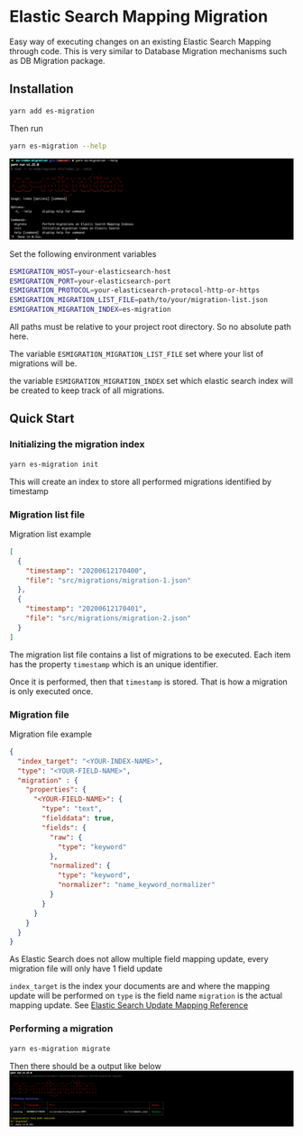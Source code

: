 # Elastic Search Mapping Migration

Easy way of executing changes on an existing Elastic Search Mapping through code. 
This is very similar to Database Migration mechanisms such as DB Migration package. 

## Installation

````bash
yarn add es-migration
````

Then run
````bash
yarn es-migration --help
````

![Help Command](docs/imgs/help.png)

Set the following environment variables
 
 ````bash
ESMIGRATION_HOST=your-elasticsearch-host
ESMIGRATION_PORT=your-elasticsearch-port
ESMIGRATION_PROTOCOL=your-elasticsearch-protocol-http-or-https
ESMIGRATION_MIGRATION_LIST_FILE=path/to/your/migration-list.json
ESMIGRATION_MIGRATION_INDEX=es-migration
````

All paths must be relative to your project root directory. So no absolute path here. 
 
The variable `ESMIGRATION_MIGRATION_LIST_FILE` set where your list of migrations will be.

the variable `ESMIGRATION_MIGRATION_INDEX` set which elastic search index will be created to keep track of all migrations.

## Quick Start

### Initializing the migration index
````bash
yarn es-migration init
````
This will create an index to store all performed migrations identified by timestamp


### Migration list file
Migration list example
````json
[
  {
    "timestamp": "20200612170400",
    "file": "src/migrations/migration-1.json"
  },
  {
    "timestamp": "20200612170401",
    "file": "src/migrations/migration-2.json"
  }
]
````
The migration list file contains a list of migrations to be executed. Each item has the property `timestamp` which is an unique identifier. 

Once it is performed, then that `timestamp` is stored. That is how a migration is only executed once.  


### Migration file

Migration file example
```json
{
  "index_target": "<YOUR-INDEX-NAME>",
  "type": "<YOUR-FIELD-NAME>",
  "migration" : {
    "properties": {
      "<YOUR-FIELD-NAME>": {
        "type": "text",
        "fielddata": true,
        "fields": {
          "raw": {
            "type": "keyword"
          },
          "normalized": {
            "type": "keyword",
            "normalizer": "name_keyword_normalizer"
          }
        }
      }
    }
  }
}
```

As Elastic Search does not allow multiple field mapping update, every migration file will only have 1 field update

`index_target` is the index your documents are and where the mapping update will be performed on
`type` is the field name
`migration` is the actual mapping update. See [Elastic Search Update Mapping Reference](https://www.elastic.co/guide/en/elasticsearch/reference/5.6/indices-put-mapping.html)

### Performing a migration
````bash
yarn es-migration migrate
````
Then there should be a output like below
![Migrate Command](docs/imgs/migrate.png)
